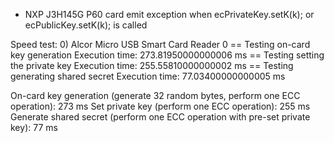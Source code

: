 - NXP J3H145G P60 card emit exception when ecPrivateKey.setK(k); or ecPublicKey.setK(k); is called

Speed test:
0) Alcor Micro USB Smart Card Reader 0
== Testing on-card key generation
Execution time: 273.81950000000006 ms
== Testing setting the private key
Execution time: 255.55810000000002 ms
== Testing generating shared secret
Execution time: 77.03400000000005 ms


On-card key generation (generate 32 random bytes, perform one ECC operation): 273 ms
Set private key (perform one ECC operation): 255 ms
Generate shared secret (perform one ECC operation with pre-set private key): 77 ms